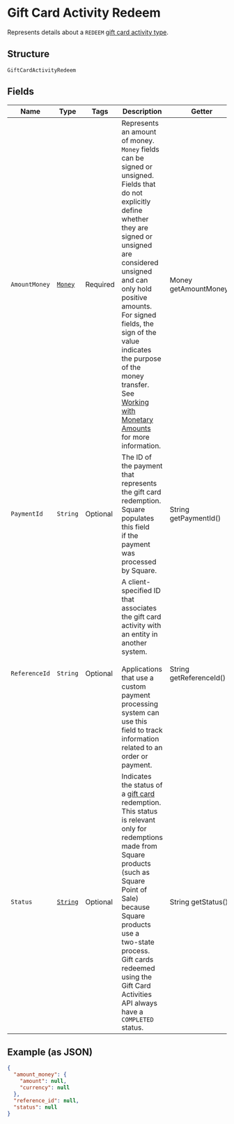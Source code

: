 
# Gift Card Activity Redeem

Represents details about a `REDEEM` [gift card activity type](../../doc/models/gift-card-activity-type.md).

## Structure

`GiftCardActivityRedeem`

## Fields

| Name | Type | Tags | Description | Getter |
|  --- | --- | --- | --- | --- |
| `AmountMoney` | [`Money`](../../doc/models/money.md) | Required | Represents an amount of money. `Money` fields can be signed or unsigned.<br>Fields that do not explicitly define whether they are signed or unsigned are<br>considered unsigned and can only hold positive amounts. For signed fields, the<br>sign of the value indicates the purpose of the money transfer. See<br>[Working with Monetary Amounts](https://developer.squareup.com/docs/build-basics/working-with-monetary-amounts)<br>for more information. | Money getAmountMoney() |
| `PaymentId` | `String` | Optional | The ID of the payment that represents the gift card redemption. Square populates this field<br>if the payment was processed by Square. | String getPaymentId() |
| `ReferenceId` | `String` | Optional | A client-specified ID that associates the gift card activity with an entity in another system.<br><br>Applications that use a custom payment processing system can use this field to track information<br>related to an order or payment. | String getReferenceId() |
| `Status` | [`String`](../../doc/models/gift-card-activity-redeem-status.md) | Optional | Indicates the status of a [gift card](../../doc/models/gift-card.md) redemption. This status is relevant only for<br>redemptions made from Square products (such as Square Point of Sale) because Square products use a<br>two-state process. Gift cards redeemed using the Gift Card Activities API always have a `COMPLETED` status. | String getStatus() |

## Example (as JSON)

```json
{
  "amount_money": {
    "amount": null,
    "currency": null
  },
  "reference_id": null,
  "status": null
}
```

